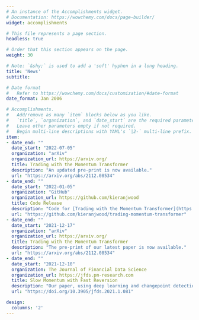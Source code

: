 ```yaml
---
# An instance of the Accomplishments widget.
# Documentation: https://wowchemy.com/docs/page-builder/
widget: accomplishments

# This file represents a page section.
headless: true

# Order that this section appears on the page.
weight: 30

# Note: `&shy;` is used to add a 'soft' hyphen in a long heading.
title: 'News'
subtitle:

# Date format
#   Refer to https://wowchemy.com/docs/customization/#date-format
date_format: Jan 2006

# Accomplishments.
#   Add/remove as many `item` blocks below as you like.
#   `title`, `organization`, and `date_start` are the required parameters.
#   Leave other parameters empty if not required.
#   Begin multi-line descriptions with YAML's `|2-` multi-line prefix.
item:
- date_end: ""
  date_start: "2022-07-05"
  organization: "arXiv"
  organization_url: https://arxiv.org/
  title: Trading with the Momentum Transformer
  description: "An updated pre-print is now available."
  url: "https://arxiv.org/abs/2112.08534"
- date_end: ""
  date_start: "2022-01-05"
  organization: "GitHub"
  organization_url: https://github.com/kieranjwood
  title: Code Release
  description: "Code for [Trading with the Momentum Transformer](https://github.com/kieranjwood/trading-momentum-transformer) and [Slow Momentum with Fast Reversion](https://github.com/kieranjwood/slow-momentum-fast-reversion) is now available."
  url: "https://github.com/kieranjwood/trading-momentum-transformer"
- date_end: ""
  date_start: "2021-12-17"
  organization: "arXiv"
  organization_url: https://arxiv.org/
  title: Trading with the Momentum Transformer
  description: "The pre-print of our latest paper is now available."
  url: "https://arxiv.org/abs/2112.08534"
- date_end: ""
  date_start: "2021-12-10"
  organization: The Journal of Financial Data Science
  organization_url: https://jfds.pm-research.com
  title: Slow Momentum with Fast Reversion
  description: "Our paper, using deep learning and changepoint detection for momentum trading, is appearing in the Winter 2022 edition of the Journal of Financial Data Science."
  url: "https://doi.org/10.3905/jfds.2021.1.081"

design:
  columns: '2' 
---
```

